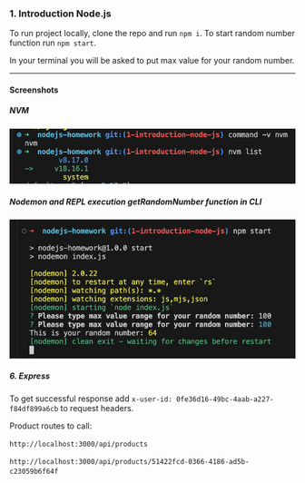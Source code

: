 ### 1. Introduction Node.js

To run project locally, clone the repo and run ```npm i```.
To start random number function run ```npm start```.

In your terminal you will be asked to put max value for your random number.

---

#### Screenshots

##### NVM

![nvm](./screenshots/nvm-command.png)

##### Nodemon and REPL execution getRandomNumber function in CLI

![get-random-number](./screenshots/nodemon.png)

##### 6. Express

To get successful response add `x-user-id: 0fe36d16-49bc-4aab-a227-f84df899a6cb` to request headers.

Product routes to call:

`http://localhost:3000/api/products`

`http://localhost:3000/api/products/51422fcd-0366-4186-ad5b-c23059b6f64f`
 